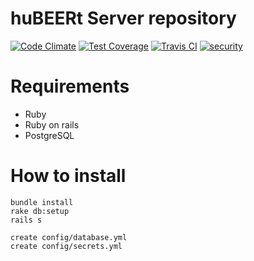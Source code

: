 huBEERt Server repository
===================================
[![Code Climate](https://codeclimate.com/github/SuperGrupa/huBEERt-server/badges/gpa.svg)](https://codeclimate.com/github/SuperGrupa/huBEERt-server)
[![Test Coverage](https://codeclimate.com/github/SuperGrupa/huBEERt-server/badges/coverage.svg)](https://codeclimate.com/github/SuperGrupa/huBEERt-server)
[![Travis CI](https://travis-ci.org/SuperGrupa/huBEERt-server.svg?branch=master)](https://travis-ci.org/SuperGrupa/huBEERt-server)
[![security](https://hakiri.io/github/SuperGrupa/huBEERt-server/master.svg)](https://hakiri.io/github/SuperGrupa/huBEERt-server/master)

# Requirements

* Ruby
* Ruby on rails
* PostgreSQL

# How to install

```
bundle install
rake db:setup
rails s

create config/database.yml  
create config/secrets.yml  
